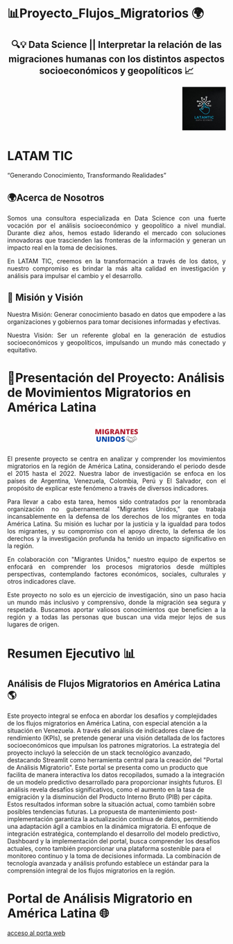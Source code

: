 # 📊Proyecto_Flujos_Migratorios 🌍
<div align="center">
  <h2>🔍💡 Data Science || Interpretar la relación de las migraciones humanas con los distintos aspectos socioeconómicos y geopolíticos 📈</h2>
</div>
<p align="right">
  <img src="https://github.com/LatamTIC/Proyecto_Flujos_Migratorios/blob/main/proyecto_web/latam.jpg" width="100" />
</p>

# LATAM TIC
“Generando Conocimiento, Transformando Realidades”

## 🌍Acerca de Nosotros
<p align="justify"> Somos una consultora especializada en Data Science con una fuerte vocación por el análisis socioeconómico y geopolítico a nivel mundial. Durante diez años, hemos estado liderando el mercado con soluciones innovadoras que trascienden las fronteras de la información y generan un impacto real en la toma de decisiones.</p>

<p align="justify"> En LATAM TIC, creemos en la transformación a través de los datos, y nuestro compromiso es brindar la más alta calidad en investigación y análisis para impulsar el cambio y el desarrollo. </p>  

## 🚀 Misión y Visión
<p align="justify"> Nuestra Misión: Generar conocimiento basado en datos que empodere a las organizaciones y gobiernos para tomar decisiones informadas y efectivas.</p> 

<p align="justify">Nuestra Visión: Ser un referente global en la generación de estudios socioeconómicos y geopolíticos, impulsando un mundo más conectado y equitativo.</p> 


# 🤝Presentación  del Proyecto:  Análisis de Movimientos Migratorios en América Latina
<div style="text-align: center;">
  <img src="https://github.com/LatamTIC/Proyecto_Flujos_Migratorios/blob/main/proyecto_web/Migrantes_unidos.png" width="100" />
</div>

<p align="justify"> El presente proyecto se centra en analizar y comprender los movimientos migratorios en la región de América Latina, considerando el periodo desde el 2015 hasta el 2022. Nuestra labor de investigación se enfoca en los países de Argentina, Venezuela, Colombia, Perú y El Salvador, con el propósito de explicar este fenómeno a través de diversos indicadores.</p>
  
<p align="justify"> Para llevar a cabo esta tarea, hemos sido contratados por la renombrada organización no gubernamental "Migrantes Unidos," que trabaja incansablemente en la defensa de los derechos de los migrantes en toda América Latina. Su misión es luchar por la justicia y la igualdad para todos los migrantes, y su compromiso con el apoyo directo, la defensa de los derechos y la investigación profunda ha tenido un impacto significativo en la región.</p>

<p align="justify"> En colaboración con "Migrantes Unidos," nuestro equipo de expertos se enfocará en comprender los procesos migratorios desde múltiples perspectivas, contemplando factores económicos, sociales, culturales y otros indicadores clave.</p>

<p align="justify"> Este proyecto no solo es un ejercicio de investigación, sino un paso hacia un mundo más inclusivo y comprensivo, donde la migración sea segura y respetada. Buscamos aportar valiosos conocimientos que beneficien a la región y a todas las personas que buscan una vida mejor lejos de sus lugares de origen.</p>

# Resumen Ejecutivo 📊
## Análisis de Flujos Migratorios en América Latina 🌎
Este proyecto integral se enfoca en abordar los desafíos y complejidades de los flujos migratorios en América Latina, con especial atención a la situación en Venezuela. A través del análisis de indicadores clave de rendimiento (KPIs), se pretende generar una visión detallada de los factores socioeconómicos que impulsan los patrones migratorios.
La estrategia del proyecto incluyó la selección de un stack tecnológico avanzado, destacando Streamlit como herramienta central para la creación del "Portal de Análisis Migratorio". Este portal se presenta como un producto que facilita de manera interactiva los datos recopilados, sumado a la integración de un modelo predictivo desarrollado para proporcionar insights futuros.
El análisis revela desafíos significativos, como el aumento en la tasa de emigración y la disminución del Producto Interno Bruto (PIB) per cápita. Estos resultados informan sobre la situación actual, como también sobre posibles tendencias futuras. La propuesta de mantenimiento post-implementación garantiza la actualización continua de datos, permitiendo una adaptación ágil a cambios en la dinámica migratoria.
El enfoque de integración estratégica, contemplando el desarrollo del modelo predictivo, Dashboard y la implementación del portal, busca comprender los desafíos actuales, como también proporcionar una plataforma sostenible para el monitoreo continuo y la toma de decisiones informada. La combinación de tecnología avanzada y análisis profundo establece un estándar para la comprensión integral de los flujos migratorios en la región.

# Portal de Análisis Migratorio en América Latina 🌐
[acceso al porta web](https://proyecto-flujos-migratorios-r.onrender.com/)

<div style="display: flex; justify-content: center; align-items: center; height: 100vh;">
  <img src="https://encrypted-tbn0.gstatic.com/images?q=tbn:ANd9GcRa68ZBlJdVuTOOpvF_IyEhgBpmYIcd5puS6g&usqp=CAU" width="200" style="margin: auto;" />
</div>


# Reporte Final 📄
[Link de acceso a reporte final](https://drive.google.com/drive/u/0/folders/1CB4jMrb-7F-M4xbuOdD7cfWMuCD3OP0J)

**Herramientas de seguimiento**: Trello + Gantt GitHub
> 
> [planificacion de tareas en trello](https://trello.com/b/GnCSlqTZ/proyectoflujosmigratorios)
> 
> [Diagrama de gantt](https://github.com/orgs/LatamTIC/projects/3)


## Entregables del proceso: 
## Entregables Sprint # 1 🚀 
**Informes de Análisis de Datos**: Documentación que describe el desarrollo y logros de cada etapa. Como también el detalle de los resultados del análisis, las métricas, los KPIs y las conclusiones parciales.

> [Link de acceso](https://docs.google.com/document/d/1Tvpm2StniFRkzctZThOGqOp5UWO62A3y/edit)

**Visualizaciones de Datos**: ETL, gráficos, tablas y visualizaciones que ilustran los hallazgos y permiten una comprensión más clara de los datos
> 
> [Link de acceso](https://drive.google.com/drive/folders/1nhuSC06ISLCFz6TIfhtP2ivMdEAc_2mO?usp=drive_link)


## Entregables Sprint # 2 🚀 
**Informes de Análisis de Datos**: Documentación que describe de forma integral el desarrollo y logros de la segunda etapa.

Link: https://docs.google.com/document/d/1HkrKuzJjCDthZLwvEzfZWJsYyiGPpvsZJ3CQgwK3xrI/edit?usp=sharing

**Anexos(PPTs, Diagramas, Dashboard, video Carga incremental, Diccionario de datos)**

Link: https://drive.google.com/drive/folders/1f1iWur2SuUC8YNHcTmyLh3fHwq1LvK7l?usp=sharing

# Agradecimientos 🙌

Queremos expresar nuestro sincero agradecimiento a todas las personas  que contribuyeron al éxito de este proyecto. Su dedicación y colaboración fueron fundamentales para lograr nuestros objetivos. Agradecemos a nuestro equipo, coaching mentors y a todos aquellos que apoyaron para la realización de este gran trabajo. 
¡Gracias por ser parte de este viaje!❤️










